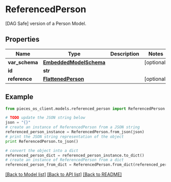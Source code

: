 # ReferencedPerson

[DAG Safe] version of a Person Model. 

## Properties
Name | Type | Description | Notes
------------ | ------------- | ------------- | -------------
**var_schema** | [**EmbeddedModelSchema**](EmbeddedModelSchema.md) |  | [optional] 
**id** | **str** |  | 
**reference** | [**FlattenedPerson**](FlattenedPerson.md) |  | [optional] 

## Example

```python
from pieces_os_client.models.referenced_person import ReferencedPerson

# TODO update the JSON string below
json = "{}"
# create an instance of ReferencedPerson from a JSON string
referenced_person_instance = ReferencedPerson.from_json(json)
# print the JSON string representation of the object
print ReferencedPerson.to_json()

# convert the object into a dict
referenced_person_dict = referenced_person_instance.to_dict()
# create an instance of ReferencedPerson from a dict
referenced_person_from_dict = ReferencedPerson.from_dict(referenced_person_dict)
```
[[Back to Model list]](../README.md#documentation-for-models) [[Back to API list]](../README.md#documentation-for-api-endpoints) [[Back to README]](../README.md)


